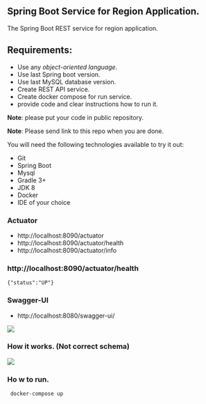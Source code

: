 ## Spring Boot Service for Region Application.

The Spring Boot REST service for region application.

## Requirements:

- Use any *object-oriented language*.
- Use last Spring boot version.
- Use last MySQL database version.
- Create REST API service.
- Create docker compose for run service.
- provide code and clear instructions how to run it.

**Note**: please put your code in public repository.

**Note**: Please send link to this repo when you are done.

You will need the following technologies available to try it out:

* Git
* Spring Boot
* Mysql
* Gradle 3+
* JDK 8
* Docker
* IDE of your choice


### Actuator

* http://localhost:8090/actuator
* http://localhost:8090/actuator/health
* http://localhost:8090/actuator/info

### http://localhost:8090/actuator/health
```{"status":"UP"}```

### Swagger-UI
* http://localhost:8080/swagger-ui/
  
![](https://a.radikal.ru/a22/2202/b8/c2ffcb49219b.png)

### How it works. (Not correct schema)
![](https://c.radikal.ru/c08/2108/48/e78d3e2723cc.png)
### Ho w to run.

``` docker-compose up```

![]()

![]()

![]()
